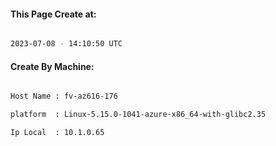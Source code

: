 
   
#### This Page Create at:

```bash

2023-07-08 - 14:10:50 UTC

```

#### Create By Machine:

```bash

Host Name : fv-az616-176

platform  : Linux-5.15.0-1041-azure-x86_64-with-glibc2.35

Ip Local  : 10.1.0.65

```

